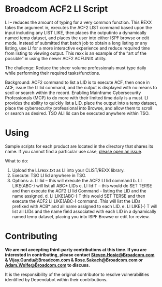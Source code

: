 # Broadcom ACF2 LI Script
LI – reduces the amount of typing for a very common function. This REXX takes the argument in, executes the ACF2 LIST command based upon the input including any LIST LIKE, then places the outputinto a dynamically named temp dataset, and places the user into either ISPF browse or edit mode.  Instead of submitted that batch job to obtain a long listing or any listing, use LI for a more interactive experience and reduce required time from listing to viewing output.  This rexx is an example of the “art of the possible” in using the newer ACF2 ACFUNIX utility.

The challenge:  Reduce the sheer volume professionals must type daily while performing their required tasks/functions.

Background:  ACF2 command to list a LID is to execute ACF, then once in ACF, issue the LI lid command, and the output is displayed with no means to scoll or search within the record.  Enabling Mainframe Cybersecurity Professionals (MCP) to do more with their limited time daily is a must.  LI provides the ability to quickly list a LID, place the output into a temp dataset, place the cybersecurity professional into Browse, and allow them to scroll or search as desired. TSO ALI lid can be executed anywhere within TSO.

# Using
Sample scripts for each product are located in the directory that shares its name. If you cannot find a particular use case, [please open an issue](https://github.com/BroadcomMFD/broadcom-product-scripts/issues/new).

What to do:   
1.	Upload the LI.rexx.txt as LI into your CLIST/REXX library.
2.	Execute:  TSO LI lid anywhere in TSO.
3.	Options:
    a.	LI lid – this will execute the ACF2 LI lid command
    b.	LI LIKE(ABC-) will list all ABC* LIDs
    c.	LI lid T – this would do SET TERSE and then execute the ACF2 LI lid Command - listing the LID and  the name assigned.
    d.	LI LIKE(ABC-) T this would SET TERSE and then execute the ACF2 LI LIKE(ABC-) command.  This will list the LIDs prefixed with ACB* and all name assigned to each LID.
    e.  LI LIKE(-) T will list all LIDs and the name field associated with each LID in a dynamically named temp dataset, placing you into ISPF Browse or edit for review.


# Contributing
**We are not accepting third-party contributions at this time. If you are interested in contributing, please contact Steven.Hosie@Broadcom.com & Vijay.Gundu@Broadcom.com & Rose.Sakach@Broadcom.com or Adam.Wolfe@Broadcom.com to discuss.**

It is the responsibility of the original contributor to resolve vulnerabilities identified by Dependabot within their contributions.

